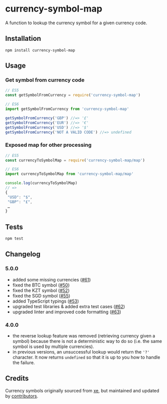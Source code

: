 # currency-symbol-map

A function to lookup the currency symbol for a given currency code.

## Installation

    npm install currency-symbol-map

## Usage

### Get symbol from currency code
```js
// ES5
const getSymbolFromCurrency = require('currency-symbol-map')

// ES6
import getSymbolFromCurrency from 'currency-symbol-map'

getSymbolFromCurrency('GBP') //=> '£'
getSymbolFromCurrency('EUR') //=> '€'
getSymbolFromCurrency('USD') //=> '$'
getSymbolFromCurrency('NOT A VALID CODE') //=> undefined
```

### Exposed map for other processing
```js
// ES5
const currencyToSymbolMap = require('currency-symbol-map/map')

// ES6
import currencyToSymbolMap from 'currency-symbol-map/map'

console.log(currencyToSymbolMap)
// =>
{
 "USD": "$",
 "GBP": "£",
 …
}
```

## Tests
```bash
npm test
```

## Changelog

### 5.0.0
- added some missing currencies ([#61](https://github.com/bengourley/currency-symbol-map/pull/61))
- fixed the BTC symbol ([#50](https://github.com/bengourley/currency-symbol-map/pull/50))
- fixed the KZT symbol ([#52](https://github.com/bengourley/currency-symbol-map/pull/52))
- fixed the SGD symbol ([#55](https://github.com/bengourley/currency-symbol-map/pull/55))
- added TypeScript typings ([#53](https://github.com/bengourley/currency-symbol-map/pull/53))
- upgraded test libraries & added extra test cases ([#62](https://github.com/bengourley/currency-symbol-map/pull/62))
- upgraded linter and improved code formatting ([#63](https://github.com/bengourley/currency-symbol-map/pull/63))

### 4.0.0
- the reverse lookup feature was removed (retrieving currency given a symbol) because
there is not a deterministic way to do so (i.e. the same symbol is used by multiple currencies).
- in previous versions, an unsuccessful lookup would return the `'?'` character. It now returns
`undefined` so that it is up to you how to handle the failure.

## Credits

Currency symbols originally sourced from [xe](http://www.xe.com/symbols.php), but maintained
and updated by [contributors](https://github.com/bengourley/currency-symbol-map/pulls?q=is%3Apr+is%3Aclosed).
